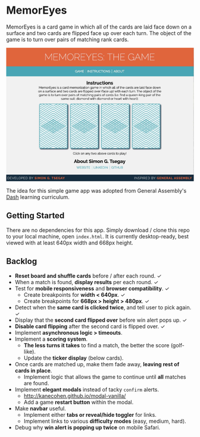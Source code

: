 # MemorEyes

MemorEyes is a card game in which all of the cards are laid face down on a surface and two cards are flipped face up over each turn. The object of the game is to turn over pairs of matching rank cards.

![MemorEyes](./images/memor-eyes.jpg)

The idea for this simple game app was adopted from General Assembly's [Dash](https://dash.generalassemb.ly/) learning curriculum.

## Getting Started

There are no dependencies for this app. Simply download / clone this repo to your local machine, open `index.html`. It is currently desktop-ready, best viewed with at least 640px width and 668px height.

## Backlog

* **Reset board and shuffle cards** before / after each round. ✓
* When a match is found, **display results** per each round. ✓
* Test for **mobile responsiveness** and **browser compatibility**. ✓
  * Create breakpoints for **width < 640px**. ✓
  * Create breakpoints for **668px > height > 480px**. ✓
* Detect when the **same card is clicked twice**, and tell user to pick again. ✓
* Display that the **second card flipped over** before win alert pops up. ✓
* **Disable card flipping** after the second card is flipped over. ✓
* Implement **asynchronous logic > timeouts**.
* Implement a **scoring system**.
  * **The less turns it takes** to find a match, the better the score (golf-like).
  * Update the **ticker display** (below cards).
* Once cards are matched up, make them fade away, **leaving rest of cards in place**.
  * Implement logic that allows the game to continue until **all** matches are found.
* Implement **elegant modals** instead of tacky `confirm` alerts.
  * http://kanecohen.github.io/modal-vanilla/
  * Add a game **restart button** within the modal.
* Make **navbar** useful.
  * Implement either **tabs or reveal/hide toggler** for links.
  * Implement links to various **difficulty modes** (easy, medium, hard).
* Debug why **win alert is popping up twice** on mobile Safari.